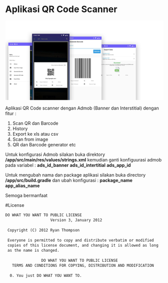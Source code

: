 # Aplikasi QR Code Scanner 

<p align="center">
  <img src="https://github.com/rizmaulana/basicmvp-qrscanner/blob/master/file.png">
</p>

Aplikasi QR Code scanner dengan Admob (Banner dan Interstitial) dengan fitur :
1. Scan QR dan Barcode
2. History
3. Export ke xls atau csv
4. Scan from image
5. QR dan Barcode generator
etc

Untuk konfigurasi Admob silakan buka direktory **/app/src/main/res/values/strings.xml** kemudian ganti konfiguurasi admob pada variabel :
**ads_id_banner**
**ads_id_intertitial**
**ads_app_id**

Untuk mengubah nama dan package aplikasi silakan buka directory **/app/src/build.gradle** dan ubah konfigurasi :
**package_name**
**app_alias_name**

Semoga bermanfaat

#License
````
DO WHAT YOU WANT TO PUBLIC LICENSE
                    Version 3, January 2012

 Copyright (C) 2012 Ryan Thompson

 Everyone is permitted to copy and distribute verbatim or modified
 copies of this license document, and changing it is allowed as long
 as the name is changed.

                DO WHAT YOU WANT TO PUBLIC LICENSE
   TERMS AND CONDITIONS FOR COPYING, DISTRIBUTION AND MODIFICATION

  0. You just DO WHAT YOU WANT TO.
  ````
